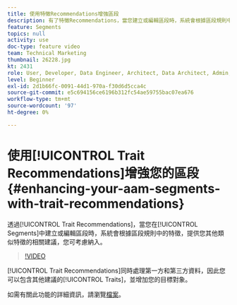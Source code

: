 ```yaml
---
title: 使用特徵Recommendations增強區段
description: 有了特徵Recommendations，當您建立或編輯區段時，系統會根據區段規則中的特徵，提供您其他類似特徵的相關建議，您可考慮納入。
feature: Segments
topics: null
activity: use
doc-type: feature video
team: Technical Marketing
thumbnail: 26228.jpg
kt: 2431
role: User, Developer, Data Engineer, Architect, Data Architect, Admin, Leader
level: Beginner
exl-id: 2d1b66fc-0091-44d1-970a-f30d6d5cca4c
source-git-commit: e5c694156ce6196b312fc54ae59755bac07ea676
workflow-type: tm+mt
source-wordcount: '97'
ht-degree: 0%

---
```


# 使用[!UICONTROL Trait Recommendations]增強您的區段 {#enhancing-your-aam-segments-with-trait-recommendations}

透過[!UICONTROL Trait Recommendations]，當您在[!UICONTROL Segments]中建立或編輯區段時，系統會根據區段規則中的特徵，提供您其他類似特徵的相關建議，您可考慮納入。

>[!VIDEO](https://video.tv.adobe.com/v/26228/?quality=12)

[!UICONTROL Trait Recommendations]同時處理第一方和第三方資料，因此您可以包含其他建議的[!UICONTROL Traits]，並增加您的目標對象。

如需有關此功能的詳細資訊，請瀏覽[檔案](https://experiencecloud.adobe.com/resources/help/zh_TW/aam/trait-recommendations.html)。
